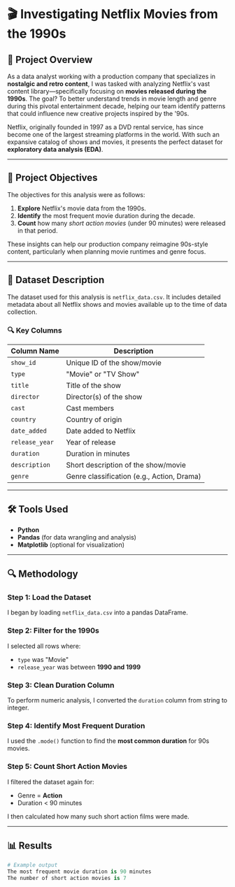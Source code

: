 # 🎬 Investigating Netflix Movies from the 1990s

## 🧠 Project Overview

As a data analyst working with a production company that specializes in **nostalgic and retro content**, I was tasked with analyzing Netflix's vast content library—specifically focusing on **movies released during the 1990s**. The goal? To better understand trends in movie length and genre during this pivotal entertainment decade, helping our team identify patterns that could influence new creative projects inspired by the '90s.

Netflix, originally founded in 1997 as a DVD rental service, has since become one of the largest streaming platforms in the world. With such an expansive catalog of shows and movies, it presents the perfect dataset for **exploratory data analysis (EDA)**.

---

## 🎯 Project Objectives

The objectives for this analysis were as follows:

1. **Explore** Netflix's movie data from the 1990s.
2. **Identify** the most frequent movie duration during the decade.
3. **Count** how many *short action movies* (under 90 minutes) were released in that period.

These insights can help our production company reimagine 90s-style content, particularly when planning movie runtimes and genre focus.

---

## 📁 Dataset Description

The dataset used for this analysis is `netflix_data.csv`. It includes detailed metadata about all Netflix shows and movies available up to the time of data collection.

### 🔍 Key Columns

| Column Name   | Description                              |
|---------------|------------------------------------------|
| `show_id`     | Unique ID of the show/movie              |
| `type`        | "Movie" or "TV Show"                     |
| `title`       | Title of the show                        |
| `director`    | Director(s) of the show                  |
| `cast`        | Cast members                             |
| `country`     | Country of origin                        |
| `date_added`  | Date added to Netflix                    |
| `release_year`| Year of release                          |
| `duration`    | Duration in minutes                      |
| `description` | Short description of the show/movie      |
| `genre`       | Genre classification (e.g., Action, Drama)|

---

## 🛠️ Tools Used

- **Python**
- **Pandas** (for data wrangling and analysis)
- **Matplotlib** (optional for visualization)

---

## 🔍 Methodology

### Step 1: Load the Dataset
I began by loading `netflix_data.csv` into a pandas DataFrame.

### Step 2: Filter for the 1990s
I selected all rows where:
- `type` was "Movie"
- `release_year` was between **1990 and 1999**

### Step 3: Clean Duration Column
To perform numeric analysis, I converted the `duration` column from string to integer.

### Step 4: Identify Most Frequent Duration
I used the `.mode()` function to find the **most common duration** for 90s movies.

### Step 5: Count Short Action Movies
I filtered the dataset again for:
- Genre = **Action**
- Duration < 90 minutes

I then calculated how many such short action films were made.

---

## 📊 Results

```python
# Example output
The most frequent movie duration is 90 minutes
The number of short action movies is 7


